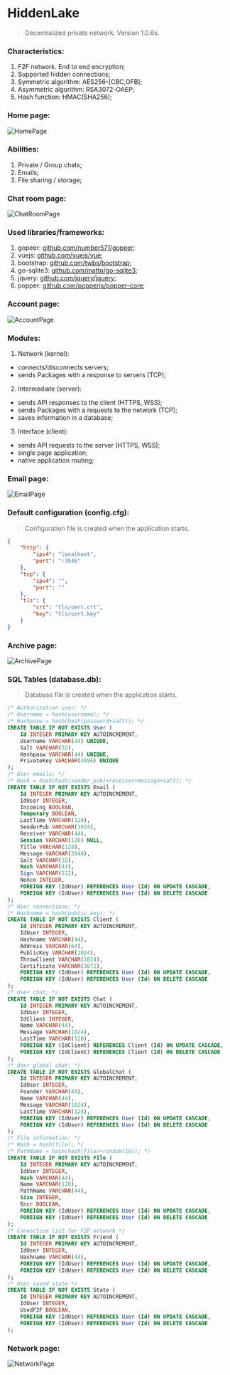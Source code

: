 # HiddenLake

> Decentralized private network. Version 1.0.6s.

### Characteristics:
1. F2F network. End to end encryption;
2. Supported hidden connections;
3. Symmetric algorithm: AES256-[CBC,OFB];
4. Asymmetric algorithm: RSA3072-OAEP;
5. Hash function: HMAC(SHA256);

### Home page:
<img src="/images/HiddenLake1.png" alt="HomePage"/>

### Abilities:
1. Private / Group chats;
2. Emails;
3. File sharing / storage;

### Chat room page:
<img src="/images/HiddenLake14.png" alt="ChatRoomPage"/>

### Used libraries/frameworks:
1. gopeer: [github.com/number571/gopeer](https://github.com/number571/gopeer);
2. vuejs: [github.com/vuejs/vue](https://github.com/vuejs/vue);
3. bootstrap: [github.com/twbs/bootstrap](https://github.com/twbs/bootstrap);
4. go-sqlite3: [github.com/mattn/go-sqlite3](https://github.com/mattn/go-sqlite3);
5. jquery: [github.com/jquery/jquery](https://github.com/jquery/jquery);
6. popper: [github.com/popperjs/popper-core](https://github.com/popperjs/popper-core);

### Account page:
<img src="/images/HiddenLake4.png" alt="AccountPage"/>

### Modules:
1. Network (kernel): 
* connects/disconnects servers;
* sends Packages with a response to servers (TCP);
2. Intermediate (server): 
* sends API responses to the client (HTTPS, WSS);
* sends Packages with a requests to the network (TCP);
* saves information in a database;
3. Interface (client): 
* sends API requests to the server (HTTPS, WSS);
* single page application;
* native application routing;

### Email page:
<img src="/images/HiddenLake16.png" alt="EmailPage"/>

### Default configuration (config.cfg): 
> Configuration file is created when the application starts.
```json
{
	"http": {
		"ipv4": "localhost",
		"port": ":7545"
	},
	"tcp": {
		"ipv4": "",
		"port": ""
	},
	"tls": {
		"crt": "tls/cert.crt",
		"key": "tls/cert.key"
	}
}
```

### Archive page:
<img src="/images/HiddenLake6.png" alt="ArchivePage"/>

### SQL Tables (database.db):
> Database file is created when the application starts.
```sql
/* Authorization user; */
/* Username = hash(username); */
/* Hashpasw = hash(hash(password+salt)); */
CREATE TABLE IF NOT EXISTS User (
	Id INTEGER PRIMARY KEY AUTOINCREMENT,
	Username VARCHAR(44) UNIQUE,
	Salt VARCHAR(32),
	Hashpasw VARCHAR(44) UNIQUE,
	PrivateKey VARCHAR(4096) UNIQUE
);
/* User emails; */
/* Hash = hash(hash(sender_pub)+receiver+message+salt); */
CREATE TABLE IF NOT EXISTS Email (
	Id INTEGER PRIMARY KEY AUTOINCREMENT,
	IdUser INTEGER,
	Incoming BOOLEAN,
	Temporary BOOLEAN,
	LastTime VARCHAR(128),
	SenderPub VARCHAR(1024),
	Receiver VARCHAR(44),
	Session VARCHAR(128) NULL,
	Title VARCHAR(128),
	Message VARCHAR(2048),
	Salt VARCHAR(32),
	Hash VARCHAR(44),
	Sign VARCHAR(512),
	Nonce INTEGER,
	FOREIGN KEY (IdUser) REFERENCES User (Id) ON UPDATE CASCADE,
	FOREIGN KEY (IdUser) REFERENCES User (Id) ON DELETE CASCADE
);
/* User connections; */
/* Hashname = hash(public_key); */
CREATE TABLE IF NOT EXISTS Client (
	Id INTEGER PRIMARY KEY AUTOINCREMENT,
	IdUser INTEGER,
	Hashname VARCHAR(44),
	Address VARCHAR(64),
	PublicKey VARCHAR(1024),
	ThrowClient VARCHAR(1024),
	Certificate VARCHAR(3072),
	FOREIGN KEY (IdUser) REFERENCES User (Id) ON UPDATE CASCADE,
	FOREIGN KEY (IdUser) REFERENCES User (Id) ON DELETE CASCADE
);
/* User chat; */
CREATE TABLE IF NOT EXISTS Chat (
	Id INTEGER PRIMARY KEY AUTOINCREMENT,
	IdUser INTEGER,
	IdClient INTEGER,
	Name VARCHAR(44),
	Message VARCHAR(1024),
	LastTime VARCHAR(128),
	FOREIGN KEY (IdClient) REFERENCES Client (Id) ON UPDATE CASCADE,
	FOREIGN KEY (IdClient) REFERENCES Client (Id) ON DELETE CASCADE
);
/* User global chat; */
CREATE TABLE IF NOT EXISTS GlobalChat (
	Id INTEGER PRIMARY KEY AUTOINCREMENT,
	IdUser INTEGER,
	Founder VARCHAR(44),
	Name VARCHAR(44),
	Message VARCHAR(1024),
	LastTime VARCHAR(128),
	FOREIGN KEY (IdUser) REFERENCES User (Id) ON UPDATE CASCADE,
	FOREIGN KEY (IdUser) REFERENCES User (Id) ON DELETE CASCADE
);
/* File information; */
/* Hash = hash(file); */
/* PathName = hash(hash(file)+random(16)); */
CREATE TABLE IF NOT EXISTS File (
	Id INTEGER PRIMARY KEY AUTOINCREMENT,
	IdUser INTEGER,
	Hash VARCHAR(44),
	Name VARCHAR(128),
	PathName VARCHAR(44),
	Size INTEGER,
	Encr BOOLEAN,
	FOREIGN KEY (IdUser) REFERENCES User (Id) ON UPDATE CASCADE,
	FOREIGN KEY (IdUser) REFERENCES User (Id) ON DELETE CASCADE
);
/* Connection list for F2F network */
CREATE TABLE IF NOT EXISTS Friend (
	Id INTEGER PRIMARY KEY AUTOINCREMENT,
	IdUser INTEGER,
	Hashname VARCHAR(44),
	FOREIGN KEY (IdUser) REFERENCES User (Id) ON UPDATE CASCADE,
	FOREIGN KEY (IdUser) REFERENCES User (Id) ON DELETE CASCADE
);
/* User saved state */
CREATE TABLE IF NOT EXISTS State (
	Id INTEGER PRIMARY KEY AUTOINCREMENT,
	IdUser INTEGER,
	UsedF2F BOOLEAN,
	FOREIGN KEY (IdUser) REFERENCES User (Id) ON UPDATE CASCADE,
	FOREIGN KEY (IdUser) REFERENCES User (Id) ON DELETE CASCADE
);
```

### Network page:
<img src="/images/HiddenLake9.png" alt="NetworkPage"/>
